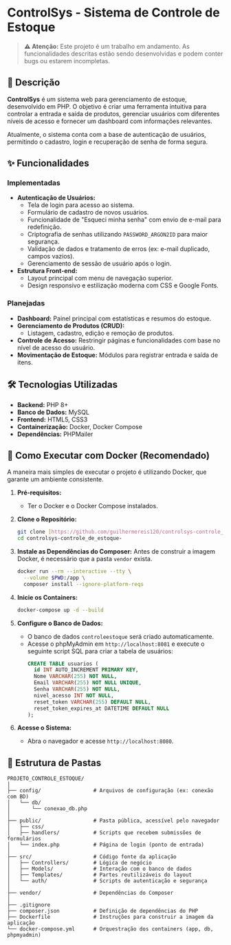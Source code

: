 # ControlSys - Sistema de Controle de Estoque

> **⚠️ Atenção:** Este projeto é um trabalho em andamento. As funcionalidades descritas estão sendo desenvolvidas e podem conter bugs ou estarem incompletas.

## 📝 Descrição

**ControlSys** é um sistema web para gerenciamento de estoque, desenvolvido em PHP. O objetivo é criar uma ferramenta intuitiva para controlar a entrada e saída de produtos, gerenciar usuários com diferentes níveis de acesso e fornecer um dashboard com informações relevantes.

Atualmente, o sistema conta com a base de autenticação de usuários, permitindo o cadastro, login e recuperação de senha de forma segura.

## ✨ Funcionalidades

### Implementadas
- **Autenticação de Usuários:**
  - Tela de login para acesso ao sistema.
  - Formulário de cadastro de novos usuários.
  - Funcionalidade de "Esqueci minha senha" com envio de e-mail para redefinição.
  - Criptografia de senhas utilizando `PASSWORD_ARGON2ID` para maior segurança.
  - Validação de dados e tratamento de erros (ex: e-mail duplicado, campos vazios).
  - Gerenciamento de sessão de usuário após o login.
- **Estrutura Front-end:**
  - Layout principal com menu de navegação superior.
  - Design responsivo e estilização moderna com CSS e Google Fonts.

### Planejadas
- **Dashboard:** Painel principal com estatísticas e resumos do estoque.
- **Gerenciamento de Produtos (CRUD):**
  - Listagem, cadastro, edição e remoção de produtos.
- **Controle de Acesso:** Restringir páginas e funcionalidades com base no nível de acesso do usuário.
- **Movimentação de Estoque:** Módulos para registrar entrada e saída de itens.

## 🛠️ Tecnologias Utilizadas

- **Backend:** PHP 8+
- **Banco de Dados:** MySQL
- **Frontend:** HTML5, CSS3
- **Containerização:** Docker, Docker Compose
- **Dependências:** PHPMailer

## 🚀 Como Executar com Docker (Recomendado)

A maneira mais simples de executar o projeto é utilizando Docker, que garante um ambiente consistente.

1.  **Pré-requisitos:**
    - Ter o Docker e o Docker Compose instalados.

2.  **Clone o Repositório:**
    ```bash
    git clone [https://github.com/guilhermereis120/controlsys-controle_de_estoque-.git](https://github.com/guilhermereis120/controlsys-controle_de_estoque-.git)
    cd controlsys-controle_de_estoque-
    ```

3.  **Instale as Dependências do Composer:**
    Antes de construir a imagem Docker, é necessário que a pasta `vendor` exista.
    ```bash
    docker run --rm --interactive --tty \
      --volume $PWD:/app \
      composer install --ignore-platform-reqs
    ```

4.  **Inicie os Containers:**
    ```bash
    docker-compose up -d --build
    ```

5.  **Configure o Banco de Dados:**
    - O banco de dados `controleestoque` será criado automaticamente.
    - Acesse o phpMyAdmin em `http://localhost:8081` e execute o seguinte script SQL para criar a tabela de usuários:
      ```sql
      CREATE TABLE usuarios (
        id INT AUTO_INCREMENT PRIMARY KEY,
        Nome VARCHAR(255) NOT NULL,
        Email VARCHAR(255) NOT NULL UNIQUE,
        Senha VARCHAR(255) NOT NULL,
        nivel_acesso INT NOT NULL,
        reset_token VARCHAR(255) DEFAULT NULL,
        reset_token_expires_at DATETIME DEFAULT NULL
      );
      ```

6.  **Acesse o Sistema:**
    - Abra o navegador e acesse `http://localhost:8080`.

## 📂 Estrutura de Pastas

```
PROJETO_CONTROLE_ESTOQUE/
│
├── config/                 # Arquivos de configuração (ex: conexão com BD)
│   └── db/
│       └── conexao_db.php
│
├── public/                 # Pasta pública, acessível pelo navegador
│   ├── css/
│   ├── handlers/           # Scripts que recebem submissões de formulários
│   └── index.php           # Página de login (ponto de entrada)
│
├── src/                    # Código fonte da aplicação
│   ├── Controllers/        # Lógica de negócio
│   ├── Models/             # Interação com o banco de dados
│   ├── Templates/          # Partes reutilizáveis do layout
│   └── auth/               # Scripts de autenticação e segurança
│
├── vendor/                 # Dependências do Composer
│
├── .gitignore
├── composer.json           # Definição de dependências do PHP
├── Dockerfile              # Instruções para construir a imagem da aplicação
└── docker-compose.yml      # Orquestração dos containers (app, db, phpmyadmin)
```